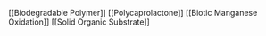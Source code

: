 [[Biodegradable Polymer]]
[[Polycaprolactone]]
[[Biotic Manganese Oxidation]]
[[Solid Organic Substrate]]

